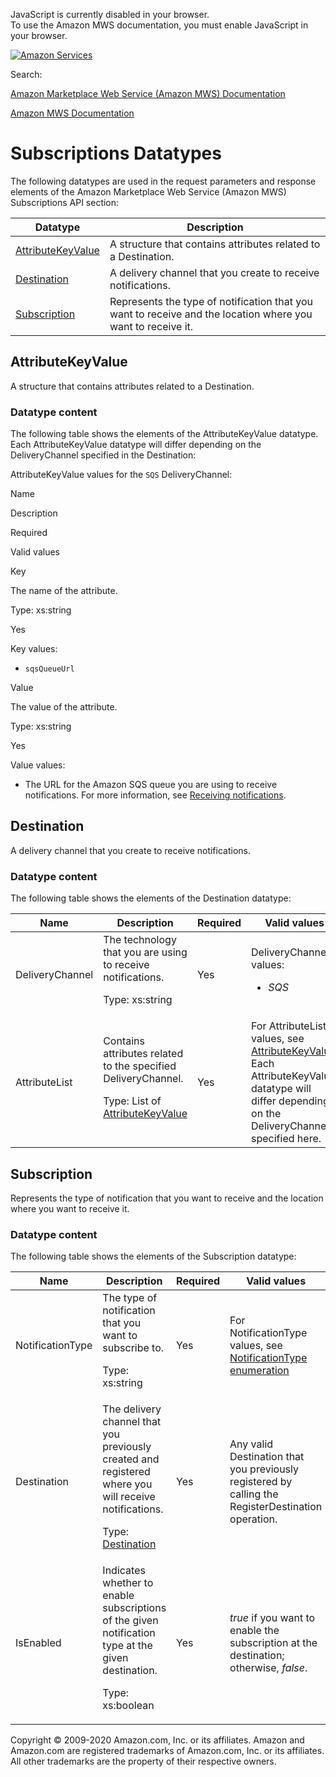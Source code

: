 <div id="MWSDX_noscript">

JavaScript is currently disabled in your browser.  
To use the Amazon MWS documentation, you must enable JavaScript in your
browser.

</div>

<div id="MWSDX_divtop">

[![Amazon
Services](https://images-na.ssl-images-amazon.com/images/G/08/mwsportal/fr_FR/amazonservices.gif "Amazon Services")](http://services.amazon.fr)

<div id="MWSDX_search">

<span id="MWSDX_searchlbl">Search:</span>

</div>

  
<span id="MWSDX_titlebar">[Amazon Marketplace Web Service (Amazon MWS)
Documentation](https://developer.amazonservices.fr/gp/mws/docs.html)</span>

</div>

<div id="MWSDX_divbottom">

<div id="MWSDX_divleft">

<div id="MWSDX_toc">

</div>

</div>

<div id="MWSDX_divright">

<div id="MWSDX_content">

<span id="MWSDX_breadcrumbs">[Amazon MWS
Documentation](https://developer.amazonservices.fr/gp/mws/docs.html)</span>

<div id="Subscriptions_Datatypes" class="nested0">

# Subscriptions Datatypes

<div class="body">

The following datatypes are used in the request parameters and response
elements of the Amazon Marketplace Web Service (Amazon MWS) <span
class="ph">Subscriptions API section</span>:

<div class="tablenoborder">

| Datatype                                                                                                                                                                  | Description                                                                                                                         |
|---------------------------------------------------------------------------------------------------------------------------------------------------------------------------|-------------------------------------------------------------------------------------------------------------------------------------|
| <a href="#AttributeKeyValue" class="xref" title="A structure that contains attributes related to a Destination.">AttributeKeyValue</a>                                    | <span class="ph">A structure that contains attributes related to a <span class="keyword parmname">Destination</span>. </span>       |
| <a href="#Destination" class="xref" title="A delivery channel that you create to receive notifications.">Destination</a>                                                  | <span class="ph">A delivery channel that you create to receive notifications.</span>                                                |
| <a href="#Subscription" class="xref" title="Represents the type of notification that you want to receive and the location where you want to receive it.">Subscription</a> | <span class="ph">Represents the type of notification that you want to receive and the location where you want to receive it.</span> |

</div>

</div>

<div id="AttributeKeyValue" class="topic nested1">

## AttributeKeyValue

<div class="body">

<span class="ph">A structure that contains attributes related to a <span
class="keyword parmname">Destination</span>. </span>

<div class="section">

### Datatype content

The following table shows the elements of the <span
class="keyword parmname">AttributeKeyValue</span> datatype. Each <span
class="keyword parmname">AttributeKeyValue</span> datatype will differ
depending on the <span class="keyword parmname">DeliveryChannel</span>
specified in the <span class="keyword parmname">Destination</span>:

<div class="tablenoborder">

<span class="desc tabledesc"><span
class="keyword parmname">AttributeKeyValue</span> values for the `SQS`
<span class="keyword parmname">DeliveryChannel</span>:</span>

Name

</div>

</div>

</div>

</div>

</div>

</div>

</div>

</div>

Description

Required

Valid values

<span class="keyword parmname">Key</span>

The name of the attribute.

<span class="ph">Type: xs:string</span>

Yes

<span class="keyword parmname">Key</span> values:

-   `sqsQueueUrl`

<span class="keyword parmname">Value</span>

The value of the attribute.

<span class="ph">Type: xs:string</span>

Yes

<span class="keyword parmname">Value</span> values:

-   The URL for the <span class="ph">Amazon SQS</span> queue you are
    using to receive notifications. For more information, see
    <a href="Subscriptions_ReceivingNotifications.md" class="xref" title="Describes how to set up a Destination to receive notifications.">Receiving notifications</a>.

<div id="Destination" class="topic nested1">

## Destination

<div class="body">

<span class="ph">A delivery channel that you create to receive
notifications.</span>

<div class="section">

### Datatype content

The following table shows the elements of the <span
class="keyword parmname">Destination</span> datatype:

<div class="tablenoborder">

<table class="table" data-cellpadding="4" data-cellspacing="0" data-summary="" data-frame="border" data-border="1" data-rules="all">
<colgroup>
<col style="width: 25%" />
<col style="width: 25%" />
<col style="width: 25%" />
<col style="width: 25%" />
</colgroup>
<thead class="thead" data-align="left">
<tr class="header row">
<th id="d318310e387" class="entry" data-valign="top" width="28.57142857142857%">Name</th>
<th id="d318310e390" class="entry" data-valign="top" width="28.57142857142857%">Description</th>
<th id="d318310e393" class="entry" data-valign="top" width="14.285714285714285%">Required</th>
<th id="d318310e396" class="entry" data-valign="top" width="28.57142857142857%">Valid values</th>
</tr>
</thead>
<tbody class="tbody">
<tr class="odd row">
<td class="entry" data-valign="top" width="28.57142857142857%" headers="d318310e387 "><span class="keyword parmname">DeliveryChannel</span></td>
<td class="entry" data-valign="top" width="28.57142857142857%" headers="d318310e390 ">The technology that you are using to receive notifications.
<p><span class="ph">Type: xs:string</span></p></td>
<td class="entry" data-valign="top" width="14.285714285714285%" headers="d318310e393 ">Yes</td>
<td class="entry" data-valign="top" width="28.57142857142857%" headers="d318310e396 "><span class="keyword parmname">DeliveryChannel</span> values:
<ul>
<li><var class="keyword varname">SQS</var></li>
</ul></td>
</tr>
<tr class="even row">
<td class="entry" data-valign="top" width="28.57142857142857%" headers="d318310e387 "><span class="keyword parmname">AttributeList</span></td>
<td class="entry" data-valign="top" width="28.57142857142857%" headers="d318310e390 ">Contains attributes related to the specified <span class="keyword parmname">DeliveryChannel</span>.
<p>Type: List of <a href="#AttributeKeyValue" class="xref" title="A structure that contains attributes related to a Destination.">AttributeKeyValue</a></p></td>
<td class="entry" data-valign="top" width="14.285714285714285%" headers="d318310e393 ">Yes</td>
<td class="entry" data-valign="top" width="28.57142857142857%" headers="d318310e396 ">For <span class="keyword parmname">AttributeList</span> values, see <a href="#AttributeKeyValue" class="xref" title="A structure that contains attributes related to a Destination.">AttributeKeyValue</a>. Each <span class="keyword parmname">AttributeKeyValue</span> datatype will differ depending on the <span class="keyword parmname">DeliveryChannel</span> specified here.</td>
</tr>
</tbody>
</table>

</div>

</div>

</div>

</div>

<div id="Subscription" class="topic nested1">

## Subscription

<div class="body">

<span class="ph">Represents the type of notification that you want to
receive and the location where you want to receive it.</span>

<div class="section">

### Datatype content

The following table shows the elements of the <span
class="keyword parmname">Subscription</span> datatype:

<div class="tablenoborder">

<table class="table" data-cellpadding="4" data-cellspacing="0" data-summary="" data-frame="border" data-border="1" data-rules="all">
<colgroup>
<col style="width: 25%" />
<col style="width: 25%" />
<col style="width: 25%" />
<col style="width: 25%" />
</colgroup>
<thead class="thead" data-align="left">
<tr class="header row">
<th id="d318310e562" class="entry" data-valign="top" width="28.57142857142857%">Name</th>
<th id="d318310e565" class="entry" data-valign="top" width="28.57142857142857%">Description</th>
<th id="d318310e568" class="entry" data-valign="top" width="14.285714285714285%">Required</th>
<th id="d318310e571" class="entry" data-valign="top" width="28.57142857142857%">Valid values</th>
</tr>
</thead>
<tbody class="tbody">
<tr class="odd row">
<td class="entry" data-valign="top" width="28.57142857142857%" headers="d318310e562 "><span class="keyword parmname">NotificationType</span></td>
<td class="entry" data-valign="top" width="28.57142857142857%" headers="d318310e565 ">The type of notification that you want to subscribe to.
<p><span class="ph">Type: xs:string</span></p></td>
<td class="entry" data-valign="top" width="14.285714285714285%" headers="d318310e568 ">Yes</td>
<td class="entry" data-valign="top" width="28.57142857142857%" headers="d318310e571 ">For <span class="keyword parmname">NotificationType</span> values, see <a href="Subscriptions_NotificationType.md" class="xref">NotificationType enumeration</a></td>
</tr>
<tr class="even row">
<td class="entry" data-valign="top" width="28.57142857142857%" headers="d318310e562 "><span class="keyword parmname">Destination</span></td>
<td class="entry" data-valign="top" width="28.57142857142857%" headers="d318310e565 ">The delivery channel that you previously created and registered where you will receive notifications.
<p>Type: <a href="#Destination" class="xref" title="A delivery channel that you create to receive notifications.">Destination</a></p></td>
<td class="entry" data-valign="top" width="14.285714285714285%" headers="d318310e568 ">Yes</td>
<td class="entry" data-valign="top" width="28.57142857142857%" headers="d318310e571 ">Any valid <span class="keyword parmname">Destination</span> that you previously registered by calling the <span class="keyword apiname">RegisterDestination</span> operation.</td>
</tr>
<tr class="odd row">
<td class="entry" data-valign="top" width="28.57142857142857%" headers="d318310e562 "><span class="keyword parmname">IsEnabled</span></td>
<td class="entry" data-valign="top" width="28.57142857142857%" headers="d318310e565 ">Indicates whether to enable subscriptions of the given notification type at the given destination.
<p><span class="ph">Type: xs:boolean</span></p></td>
<td class="entry" data-valign="top" width="14.285714285714285%" headers="d318310e568 ">Yes</td>
<td class="entry" data-valign="top" width="28.57142857142857%" headers="d318310e571 "><var class="keyword varname">true</var> if you want to enable the subscription at the destination; otherwise, <var class="keyword varname">false</var>.</td>
</tr>
</tbody>
</table>

</div>

</div>

</div>

</div>

<div id="MWSDX_footer">

Copyright © 2009-2020 Amazon.com, Inc. or its affiliates. Amazon and
Amazon.com are registered trademarks of Amazon.com, Inc. or its
affiliates. All other trademarks are the property of their respective
owners.

</div>

<div style="clear: both;">

</div>
